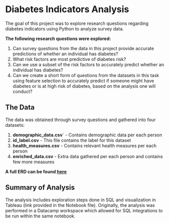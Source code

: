 # Diabetes Indicators Analysis
The goal of this project was to explore research questions regarding diabetes indicators using Python to analyze survey data.
  
**The following research questions were explored:**

1. Can survey questions from the data in this project provide accurate predictions of whether an individual has diabetes?
2. What risk factors are most predictive of diabetes risk?
3. Can we use a subset of the risk factors to accurately predict whether an individual has diabetes?
4. Can we create a short form of questions from the datasets in this task using feature selection to accurately predict if someone might have diabetes or is at high risk of diabetes, based on the analysis one will conduct?

## The Data

The data was obtained through survey questions and gathered into four datasets:
  
1. **demographic_data.csv**` - Contains demographic data per each person
2. **id_label.csv** - This file contains the label for this dataset
3. **health_measures.csv** - Contains relevant health measures per each person
4. **enriched_data.csv** - Extra data gathered per each person and contains few more measures

**A full ERD can be found [here](https://dbdiagram.io/d/638ceb8abae3ed7c4544a0da)**

## Summary of Analysis

The analysis includes exploration steps done in SQL and visualization in Tableau (link provided in the Notebook file). Originally, the analysis was performed in a Datacamp workspace which allowed for SQL integrations to be run within the same notebook.
